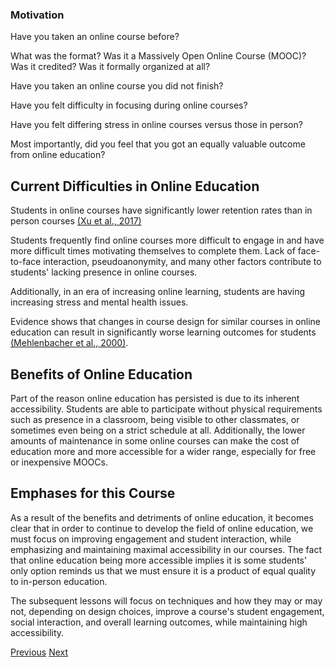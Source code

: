 ### Motivation

Have you taken an online course before?

What was the format? Was it a Massively Open Online Course (MOOC)? Was it credited? Was it formally organized at all?

Have you taken an online course you did not finish?

Have you felt difficulty in focusing during online courses?

Have you felt differing stress in online courses versus those in person?

Most importantly, did you feel that you got an equally valuable outcome from online education?

## Current Difficulties in Online Education

Students in online courses have significantly lower retention rates than in person courses [(Xu et al., 2017)](https://journals.sagepub.com/doi/abs/10.3102/0162373711413814)

Students frequently find online courses more difficult to engage in and have more difficult times motivating themselves to complete them. Lack of face-to-face interaction, pseudoanonymity, and many other factors contribute to students' lacking presence in online courses.

Additionally, in an era of increasing online learning, students are having increasing stress and mental health issues.

Evidence shows that changes in course design for similar courses in online education can result in significantly worse learning outcomes for students [(Mehlenbacher et al., 2000)](https://ieeexplore.ieee.org/document/843644?arnumber=843644). 

## Benefits of Online Education

Part of the reason online education has persisted is due to its inherent accessibility. Students are able to participate without physical requirements such as presence in a classroom, being visible to other classmates, or sometimes even being on a strict schedule at all. Additionally, the lower amounts of maintenance in some online courses can make the cost of education more and more accessible for a wider range, especially for free or inexpensive MOOCs.

## Emphases for this Course

As a result of the benefits and detriments of online education, it becomes clear that in order to continue to develop the field of online education, we must focus on improving engagement and student interaction, while emphasizing and maintaining maximal accessibility in our courses. The fact that online education being more accessible implies it is some students' only option reminds us that we must ensure it is a product of equal quality to in-person education.

The subsequent lessons will focus on techniques and how they may or may not, depending on design choices, improve a course's student engagement, social interaction, and overall learning outcomes, while maintaining high accessibility.

[Previous](introduction.md)
[Next](overview.md)
